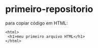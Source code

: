 # primeiro-repositorio

para copiar código em HTML:
```
<html>
 <h1>meu primeiro arquivo HTML</h1>
</html>
```
